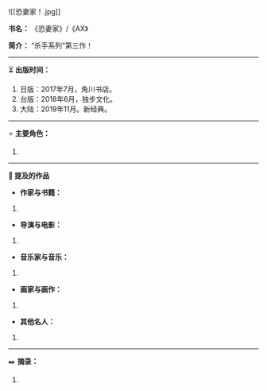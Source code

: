 
![[恐妻家！.jpg]]

**书名：** 《恐妻家》/《AX》

**简介：**  “杀手系列”第三作！

---

⏳ **出版时间：** 

1. 日版：2017年7月，角川书店。
2. 台版：2018年6月，独步文化。
3. 大陆：2019年11月。新经典。

---

⭐ **主要角色：**

1. 

---

**📜 提及的作品**

- **作家与书籍：** 

1. 

- **导演与电影：** 

1. 

- **音乐家与音乐：** 

1. 

- **画家与画作：** 

1. 

- **其他名人：**

1. 

---

✒️ **摘录：** 

1. 